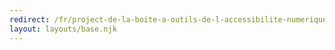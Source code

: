 ```yaml
---
redirect: /fr/project-de-la-boite-a-outils-de-l-accessibilite-numerique/
layout: layouts/base.njk
---
```

